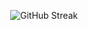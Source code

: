 <p align="center">
  <img src="https://github-readme-streak-stats.herokuapp.com/?user=aswinxd&theme=highcontrast" alt="GitHub Streak">
</p>
